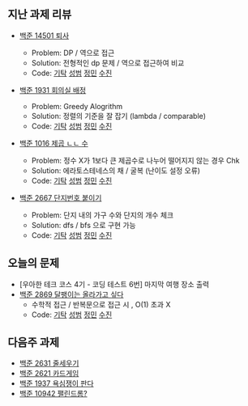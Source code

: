 
## 지난 과제 리뷰

- [백준 14501 퇴사](https://www.acmicpc.net/problem/14501)
  - Problem: DP / 역으로 접근  
  - Solution: 전형적인 dp 문제 / 역으로 접근하여 비교 
  - Code: [기탁](https://github.com/gitak/Algorithm_Study/blob/master/DP/Back14501.java) [성범](https://github.com/KvngSungBum/CodingTest/blob/master/src/BaekJoon2/dismiss_14501.java) [정민](https://github.com/han51361/Algorithm/blob/master/pythonProject/DP/retire_Q14501.py) [수진]()

- [백준 1931 회의실 배정](https://www.acmicpc.net/problem/1931)
  - Problem: Greedy Alogrithm 
  - Solution: 정렬의 기준을 잘 잡기 (lambda / comparable)  
  - Code: [기탁](https://github.com/gitak/Algorithm_Study/blob/master/Greedy/Back1931.java) [성범](https://github.com/KvngSungBum/CodingTest/blob/master/src/BaekJoon2/meetingRoom_1931.java) [정민](https://github.com/han51361/Algorithm/blob/master/pythonProject/collegeBaseClass/assignMeetingRoom_Q1931.py) [수진]()

- [백준 1016 제곱 ㄴㄴ 수](https://www.acmicpc.net/problem/1016)
  - Problem: 정수 X가 1보다 큰 제곱수로 나누어 떨어지지 않는 경우 Chk
  - Solution: 에라토스테네스의 채 / 굴복 (난이도 설정 오류)     
  - Code: [기탁]() [성범](https://github.com/KvngSungBum/CodingTest/blob/master/src/BaekJoon2/noSquareNumber_1016.java) [정민](https://github.com/han51361/Algorithm/blob/master/pythonProject/noSquaredNumber_Q1016.py) [수진]()
  
- [백준 2667 단지번호 붙이기](https://www.acmicpc.net/problem/2667)
  - Problem: 단지 내의 가구 수와 단지의 개수 체크  
  - Solution: dfs / bfs 으로 구현 가능 
  - Code: [기탁](https://github.com/gitak/Algorithm_Study/blob/master/BFS/Back2667.java) [성범](https://github.com/KvngSungBum/CodingTest/blob/master/src/BaekJoon2/numberingHouse_2667.java) [정민](https://github.com/han51361/Algorithm/blob/master/pythonProject/collegeBaseClass/attachNumber.py) [수진]()

## 오늘의 문제

- [우아한 테크 코스 4기 - 코딩 테스트 6번] 마지막 여행 장소 출력 
- [백준 2869 달팽이는 올라가고 싶다](https://www.acmicpc.net/problem/2869)
  - 수학적 접근 / 반복문으로 접근 시 , O(1) 초과 X  
  - Code: [기탁](https://github.com/gitak/Algorithm_Study/blob/master/Math/Back2869.java) [성범](https://github.com/KvngSungBum/CodingTest/blob/master/src/BaekJoon2/TravelSchedule.java) [정민](https://github.com/han51361/Algorithm/blob/master/pythonProject/snailMoving_Q2869.py) [수진]()

## 다음주 과제 

- [백준 2631 줄세우기](https://www.acmicpc.net/problem/2631)
- [백준 2621 카드게임](https://www.acmicpc.net/problem/2621)
- [백준 1937 욕심쟁이 판다](https://www.acmicpc.net/problem/1937)
- [백준 10942 팰린드롬?](https://www.acmicpc.net/problem/10942)
